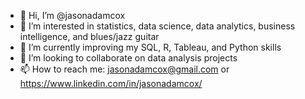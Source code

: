 - 👋 Hi, I’m @jasonadamcox
- 👀 I’m interested in statistics, data science, data analytics, business intelligence, and blues/jazz guitar
- 🌱 I’m currently improving my SQL, R, Tableau, and Python skills
- 💞️ I’m looking to collaborate on data analysis projects 
- 📫 How to reach me: jasonadamcox@gmail.com or <https://www.linkedin.com/in/jasonadamcox/>

<!---
jasonadamcox/jasonadamcox is a ✨ special ✨ repository because its `README.md` (this file) appears on your GitHub profile.
You can click the Preview link to take a look at your changes.
--->
